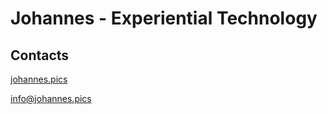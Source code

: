 # Johannes - Experiential Technology

## Contacts

[johannes.pics](https://johannes.pics)

[info@johannes.pics](mailto:info@johnanes.pics)
